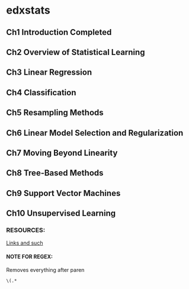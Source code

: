 # edxstats

## Ch1 Introduction Completed

## Ch2 Overview of Statistical Learning

## Ch3 Linear Regression

## Ch4 Classification

## Ch5 Resampling Methods

## Ch6 Linear Model Selection and Regularization

## Ch7 Moving Beyond Linearity

## Ch8 Tree-Based Methods

## Ch9 Support Vector Machines

## Ch10 Unsupervised Learning

### RESOURCES:

[Links and such](https://www.r-bloggers.com/in-depth-introduction-to-machine-learning-in-15-hours-of-expert-videos/)

#### NOTE FOR REGEX:

Removes everything after paren
```
\(.*
```
